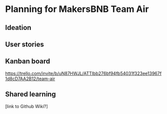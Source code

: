 # Planning for MakersBNB Team Air

## Ideation

## User stories

## Kanban board

https://trello.com/invite/b/uN87HWJL/ATTIbb276bf94fb54031f323ee13967f1d8cD7AA2B12/team-air

## Shared learning

[link to Github Wiki?]
